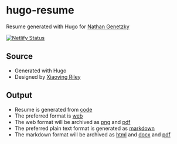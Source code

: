 
# hugo-resume

Resume generated with Hugo for [Nathan Genetzky][]

[![Netlify Status](https://api.netlify.com/api/v1/badges/15523657-e45b-4b51-8626-0a3c37eadbe3/deploy-status)](https://app.netlify.com/sites/ngenetzky-resume/deploys)

## Source

- Generated with Hugo
- Designed by [Xiaoying Riley][]

## Output

- Resume is generated from [code](https://github.com/NGenetzky/hugo-resume)
- The preferred format is [web](http://resume.genetzky.us)
- The web format will be archived as
  [png](http://resume.genetzky.us/png) and
  [pdf](http://resume.genetzky.us/pdf)
- The preferred plain text format is generated as
  [markdown](http://resume.genetzky.us/markdown)
- The markdown format will be archived as
  [html](http://resume.genetzky.us/html) and
  [docx](http://resume.genetzky.us/docx) and
  [pdf](http://resume.genetzky.us/docxpdf)

[Xiaoying Riley]: http://themes.3rdwavemedia.com/
[Nathan Genetzky]: https://nathan.genetzky.us
